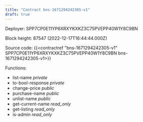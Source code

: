 ```yaml
---
title: "Contract bns-1671294242305-v1"
draft: true
---
```

Deployer: SPP7CP0E11YP6XRXYKXKZ3C75PVEPP40W1Y8C9BN


 



Block height: 87547 (2022-12-17T16:44:44.000Z)

Source code: {{<contractref "bns-1671294242305-v1" SPP7CP0E11YP6XRXYKXKZ3C75PVEPP40W1Y8C9BN bns-1671294242305-v1>}}

Functions:

* list-name _private_
* to-bool-response _private_
* change-price _public_
* purchase-name _public_
* unlist-name _public_
* get-current-name _read_only_
* get-listing _read_only_
* is-admin _read_only_
